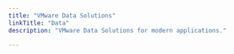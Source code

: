 ```yaml
---
title: "VMware Data Solutions"
linkTitle: "Data"
description: "VMware Data Solutions for modern applications."

---
```

